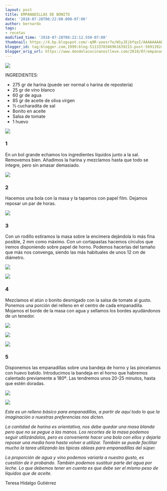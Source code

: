 ```yaml
---
layout: post
title: EMPANADILLAS DE BONITO
date: '2018-07-28T08:22:00.000-07:00'
author: bernardo
tags:
- recetas
modified_time: '2018-07-28T08:22:12.550-07:00'
thumbnail: https://4.bp.blogspot.com/-q9R-yoesr7o/W1yJEjbfqxI/AAAAAAAAETs/dkQFO_70aWwupM1q29oUWnF2aGElgKFdACLcBGAs/s72-c/00%2Baa.JPG
blogger_id: tag:blogger.com,1999:blog-5113370346961639215.post-5691392424186563405
blogger_orig_url: https://www.dondelacocinanoslleve.com/2018/07/empanadillas-de-bonito.html
---
```


  

![](https://4.bp.blogspot.com/-q9R-yoesr7o/W1yJEjbfqxI/AAAAAAAAETs/dkQFO_70aWwupM1q29oUWnF2aGElgKFdACLcBGAs/s400/00%2Baa.JPG)

  
INGREDIENTES:
* 275 gr de harina (puede ser normal o harina de repostería)
* 25 gr de vino blanco
* 60 gr de agua
* 85 gr de aceite de oliva virgen
* ½ cucharadita de sal
* Bonito en aceite
* Salsa de tomate
* 1 huevo

  

![](https://2.bp.blogspot.com/-echme8DouMk/W1yJLPuZ5nI/AAAAAAAAETw/LVT_1xlo6n0T6pBMWgaYA_HDUYvYICtsACLcBGAs/s320/01.JPG)

  

### 1

En un bol grande echamos los ingredientes líquidos junto a la sal. Removemos bien. Añadimos la harina y mezclamos hasta que todo se integre, pero sin amasar demasiado.  

![](https://3.bp.blogspot.com/-QZh29dMXcEE/W1yJQQtoijI/AAAAAAAAET0/H3h0go6YbX4yl_yv7zTR_QhFsm7ZhPwyACLcBGAs/s320/02.JPG)

  

### 2

Hacemos una bola con la masa y la tapamos con papel film. Dejamos reposar un par de horas.  

![](https://1.bp.blogspot.com/-sgcSV_Tg9MA/W1yJUWfXhHI/AAAAAAAAET8/SnxHMzLxlIs9saKEZidQTegPr1lfITFBgCLcBGAs/s320/03.JPG)

  

### 3

Con un rodillo estiramos la masa sobre la encimera dejándola lo más fina posible, 2 mm como máximo. Con un cortapastas hacemos círculos que iremos disponiendo sobre papel de horno. Podemos hacerlas del tamaño que más nos convenga, siendo las más habituales de unos 12 cm de diámetro.  

![](https://3.bp.blogspot.com/-_BHztH_Bj-E/W1yJa-hi0WI/AAAAAAAAEUA/fc-6DNBa6CI_8XYrHIZXYM7_LU7f54UHACLcBGAs/s320/05.JPG)

  

![](https://4.bp.blogspot.com/-6UHRD0MfMlQ/W1yJgKiwbRI/AAAAAAAAEUE/d2W8H-AW8-A4gzu_PIdvq8yQvxb36v02gCLcBGAs/s320/06.JPG)

  

### 4

Mezclamos el atún o bonito desmigado con la salsa de tomate al gusto. Ponemos una porción del relleno en el centro de cada empanadilla. Mojamos el borde de la masa con agua y sellamos los bordes ayudándonos de un tenedor.  

![](https://2.bp.blogspot.com/-MdZ5PwGMkO8/W1yJmR3TiHI/AAAAAAAAEUI/6ytv1F2lrZ8FeVadN1btjeAaqz73NCRpQCLcBGAs/s320/04.JPG)

  

![](https://3.bp.blogspot.com/-AKV_FJgXQ04/W1yJqgnL1BI/AAAAAAAAEUQ/4JvQCFcsyHgnx2d7UshL4xIl4EMwyjyzACLcBGAs/s320/08.JPG)

  

![](https://2.bp.blogspot.com/-hIbVJ9bQXi8/W1yJuYrq6SI/AAAAAAAAEUU/pbn0_FazvCULThznDUJAvaY5LrjXsvJIgCLcBGAs/s320/09.JPG)

  

### 5

Disponemos las empanadillas sobre una bandeja de horno y las pincelamos con huevo batido. Introducimos la bandeja en el horno que habremos calentado previamente a 180º. Las tendremos unos 20-25 minutos, hasta que estén doradas.  

![](https://2.bp.blogspot.com/-LWofw9qDdvU/W1yJ1QdohGI/AAAAAAAAEUc/ZhBwaKJzu8o9js9CwEitAwrVch9C1PxqgCLcBGAs/s320/10.JPG)

  
  

![](https://3.bp.blogspot.com/-4vRFlhcoFfs/W1yJ8PwW9eI/AAAAAAAAEUo/K7Qq6PEaLyMomdJFXfzeogcKGhyH2NvGgCLcBGAs/s320/11.JPG)

  
_Este es un relleno básico para empanadillas, a partir de aquí todo lo que la imaginación o nuestras preferencias nos dicten._

_La cantidad de harina es orientativa, nos debe quedar una masa blanda pero que no se pegue a las manos. Los recortes de la masa podemos seguir utilizándolos, pero es conveniente hacer una bola con ellos y dejarla reposar una media hora hasta volver a utilizar. También se puede facilitar mucho la tarea utilizando las típicas obleas para empanadillas del súper._

_La proporción de agua y vino podemos variarla a nuestro gusto, es cuestión de ir probando. También podemos sustituir parte del agua por leche. Lo que debemos tener en cuenta es que debe ser el mismo peso de líquidos que de aceite._  

Teresa Hidalgo Gutiérrez
